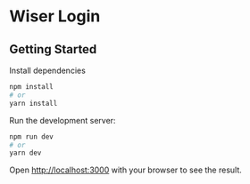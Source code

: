 # Wiser Login

## Getting Started

Install dependencies

```bash
npm install
# or
yarn install
```

Run the development server:

```bash
npm run dev
# or
yarn dev
```

Open [http://localhost:3000](http://localhost:3000/login) with your browser to see the result.
